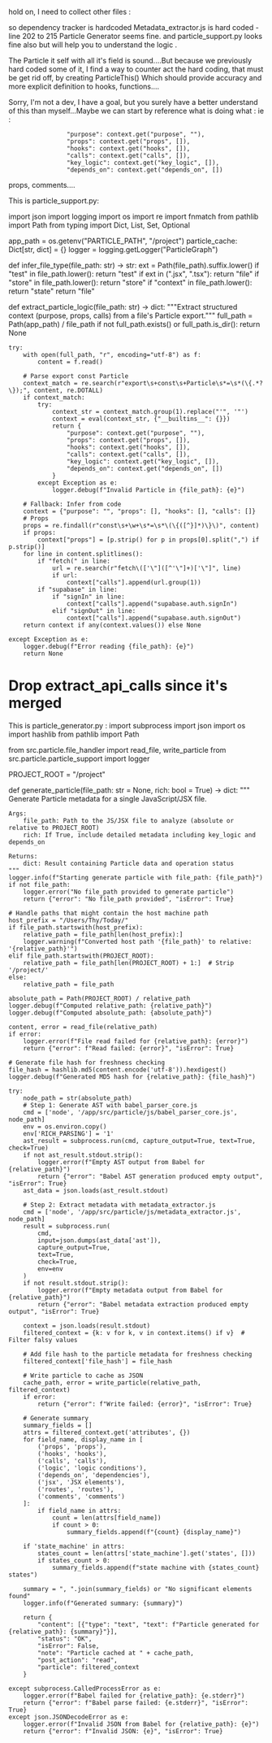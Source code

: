 hold on, I need to collect other files :

so dependency tracker is hardcoded 
Metadata_extractor.js is hard coded - line 202 to 215 
Particle Generator seems fine.
and particle_support.py looks fine also but will help you to understand the logic . 

The Particle it self with all it's field is sound....But because we previously hard coded some of it, I find a way to counter act the hard coding, that must be get rid off, by creating ParticleThis() Which should provide accuracy and more explicit definition to hooks, functions.... 

Sorry, I'm not a dev, I have a goal, but you surely have a better understand of this than myself...Maybe we can start by reference what is doing what : ie :

                    "purpose": context.get("purpose", ""),
                    "props": context.get("props", []),
                    "hooks": context.get("hooks", []),
                    "calls": context.get("calls", []),
                    "key_logic": context.get("key_logic", []),
                    "depends_on": context.get("depends_on", [])
props, 
comments.... 
 

This is particle_support.py: 

import json
import logging
import os
import re
import fnmatch
from pathlib import Path
from typing import Dict, List, Set, Optional

app_path = os.getenv("PARTICLE_PATH", "/project")
particle_cache: Dict[str, dict] = {}
logger = logging.getLogger("ParticleGraph")

def infer_file_type(file_path: str) -> str:
    ext = Path(file_path).suffix.lower()
    if "test" in file_path.lower():
        return "test"
    if ext in (".jsx", ".tsx"):
        return "file"
    if "store" in file_path.lower():
        return "store"
    if "context" in file_path.lower():
        return "state"
    return "file"

def extract_particle_logic(file_path: str) -> dict:
    """Extract structured context (purpose, props, calls) from a file's Particle export."""
    full_path = Path(app_path) / file_path
    if not full_path.exists() or full_path.is_dir():
        return None
    
    try:
        with open(full_path, "r", encoding="utf-8") as f:
            content = f.read()

        # Parse export const Particle
        context_match = re.search(r"export\s+const\s+Particle\s*=\s*(\{.*?\});", content, re.DOTALL)
        if context_match:
            try:
                context_str = context_match.group(1).replace("'", '"')
                context = eval(context_str, {"__builtins__": {}})
                return {
                    "purpose": context.get("purpose", ""),
                    "props": context.get("props", []),
                    "hooks": context.get("hooks", []),
                    "calls": context.get("calls", []),
                    "key_logic": context.get("key_logic", []),
                    "depends_on": context.get("depends_on", [])
                }
            except Exception as e:
                logger.debug(f"Invalid Particle in {file_path}: {e}")

        # Fallback: Infer from code
        context = {"purpose": "", "props": [], "hooks": [], "calls": []}
        # Props
        props = re.findall(r"const\s+\w+\s*=\s*\(\{([^}]*)\}\)", content)
        if props:
            context["props"] = [p.strip() for p in props[0].split(",") if p.strip()]
        for line in content.splitlines():
            if "fetch(" in line:
                url = re.search(r"fetch\(['\"]([^'\"]+)['\"]", line)
                if url:
                    context["calls"].append(url.group(1))
            if "supabase" in line:
                if "signIn" in line:
                    context["calls"].append("supabase.auth.signIn")
                elif "signOut" in line:
                    context["calls"].append("supabase.auth.signOut")
        return context if any(context.values()) else None

    except Exception as e:
        logger.debug(f"Error reading {file_path}: {e}")
        return None

# Drop extract_api_calls since it's merged

This is particle_generator.py : 
import subprocess
import json
import os
import hashlib
from pathlib import Path

from src.particle.file_handler import read_file, write_particle
from src.particle.particle_support import logger

PROJECT_ROOT = "/project"

def generate_particle(file_path: str = None, rich: bool = True) -> dict:
    """
    Generate Particle metadata for a single JavaScript/JSX file.
    
    Args:
        file_path: Path to the JS/JSX file to analyze (absolute or relative to PROJECT_ROOT)
        rich: If True, include detailed metadata including key_logic and depends_on
        
    Returns:
        dict: Result containing Particle data and operation status
    """
    logger.info(f"Starting generate particle with file_path: {file_path}")
    if not file_path:
        logger.error("No file_path provided to generate particle")
        return {"error": "No file_path provided", "isError": True}

    # Handle paths that might contain the host machine path
    host_prefix = "/Users/Thy/Today/"
    if file_path.startswith(host_prefix):
        relative_path = file_path[len(host_prefix):]
        logger.warning(f"Converted host path '{file_path}' to relative: '{relative_path}'")
    elif file_path.startswith(PROJECT_ROOT):
        relative_path = file_path[len(PROJECT_ROOT) + 1:]  # Strip '/project/'
    else:
        relative_path = file_path

    absolute_path = Path(PROJECT_ROOT) / relative_path
    logger.debug(f"Computed relative_path: {relative_path}")
    logger.debug(f"Computed absolute_path: {absolute_path}")

    content, error = read_file(relative_path)
    if error:
        logger.error(f"File read failed for {relative_path}: {error}")
        return {"error": f"Read failed: {error}", "isError": True}

    # Generate file hash for freshness checking
    file_hash = hashlib.md5(content.encode('utf-8')).hexdigest()
    logger.debug(f"Generated MD5 hash for {relative_path}: {file_hash}")

    try:
        node_path = str(absolute_path)
        # Step 1: Generate AST with babel_parser_core.js
        cmd = ['node', '/app/src/particle/js/babel_parser_core.js', node_path]
        env = os.environ.copy()
        env['RICH_PARSING'] = '1'
        ast_result = subprocess.run(cmd, capture_output=True, text=True, check=True)
        if not ast_result.stdout.strip():
            logger.error(f"Empty AST output from Babel for {relative_path}")
            return {"error": "Babel AST generation produced empty output", "isError": True}
        ast_data = json.loads(ast_result.stdout)
        
        # Step 2: Extract metadata with metadata_extractor.js
        cmd = ['node', '/app/src/particle/js/metadata_extractor.js', node_path]
        result = subprocess.run(
            cmd,
            input=json.dumps(ast_data['ast']),
            capture_output=True,
            text=True,
            check=True,
            env=env
        )
        if not result.stdout.strip():
            logger.error(f"Empty metadata output from Babel for {relative_path}")
            return {"error": "Babel metadata extraction produced empty output", "isError": True}
        
        context = json.loads(result.stdout)
        filtered_context = {k: v for k, v in context.items() if v}  # Filter falsy values
        
        # Add file hash to the particle metadata for freshness checking
        filtered_context['file_hash'] = file_hash
        
        # Write particle to cache as JSON
        cache_path, error = write_particle(relative_path, filtered_context)
        if error:
            return {"error": f"Write failed: {error}", "isError": True}

        # Generate summary
        summary_fields = []
        attrs = filtered_context.get('attributes', {})
        for field_name, display_name in [
            ('props', 'props'),
            ('hooks', 'hooks'),
            ('calls', 'calls'),
            ('logic', 'logic conditions'),
            ('depends_on', 'dependencies'),
            ('jsx', 'JSX elements'),
            ('routes', 'routes'),
            ('comments', 'comments')
        ]:
            if field_name in attrs:
                count = len(attrs[field_name])
                if count > 0:
                    summary_fields.append(f"{count} {display_name}")
        
        if 'state_machine' in attrs:
            states_count = len(attrs['state_machine'].get('states', []))
            if states_count > 0:
                summary_fields.append(f"state machine with {states_count} states")
        
        summary = ", ".join(summary_fields) or "No significant elements found"
        logger.info(f"Generated summary: {summary}")

        return {
            "content": [{"type": "text", "text": f"Particle generated for {relative_path}: {summary}"}],
            "status": "OK",
            "isError": False,
            "note": "Particle cached at " + cache_path,
            "post_action": "read",
            "particle": filtered_context
        }
        
    except subprocess.CalledProcessError as e:
        logger.error(f"Babel failed for {relative_path}: {e.stderr}")
        return {"error": f"Babel parse failed: {e.stderr}", "isError": True}
    except json.JSONDecodeError as e:
        logger.error(f"Invalid JSON from Babel for {relative_path}: {e}")
        return {"error": f"Invalid JSON: {e}", "isError": True}


 